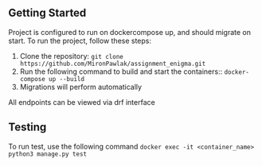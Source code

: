 ## Getting Started
Project is configured to run on dockercompose up, and should migrate on start. To run the project, follow these steps:

1. Clone the repository: ``git clone https://github.com/MironPawlak/assignment_enigma.git``
2. Run the following command to build and start the containers:: ``docker-compose up --build``
3. Migrations will perform automatically

All endpoints can be viewed via drf interface 

## Testing
To run test, use the following command
``docker exec -it <container_name> python3 manage.py test``
